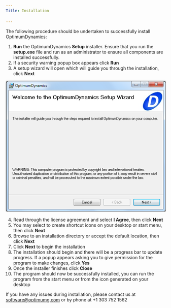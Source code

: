 ```yaml
---
Title: Installation

---
```


The following procedure should be undertaken to successfully install OptimumDynamics:

1. __Run__ the OptimumDynamics __Setup__ installer.  Ensure that you run the __setup.exe__ file and run as an administrator to ensure all components are installed successfully.
2. If a security warning popup box appears click __Run__
3. A setup wizard will open which will guide you through the installation, click __Next__

![Installation](../img/installation_wizard.png)

4. Read through the license agreement and select __I Agree__, then click __Next__
5. You may select to create shortcut icons on your desktop or start menu, then click __Next__
6. Browse to an installation directory or accept the default location, then click __Next__ 
7. Click __Next__ to begin the installation
8. The installation should begin and there will be a progress bar to update progress.  If a popup appears asking you to give permission for the program to make changes, click __Yes__
9. Once the installer finishes click __Close__
10. The program should now be successfully installed, you can run the program from the start menu or from the icon generated on your desktop

If you have any issues during installation, please contact us at [software@optimumg.com](mailto:software@optimumg.com) or by phone at +1 303 752 1562